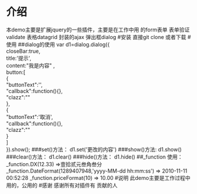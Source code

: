 # 介绍
本demo主要是扩展jquery的一些插件，主要是在工作中用 的form表单 表单验证validate  表格datagrid 封装的ajax 弹出框dialog
#安装
直接git clone 或者下载
#使用
##dialog的使用
var d1=dialog.dialog({  
        closeBar:true,  
        title:'提示',     
        content:"我是内容" ,        
        button:[        
            {   
                "buttonText":'',        
                "callback":function(){},        
                "clazz":""      
            },  
            {   
                "buttonText":'取消',      
                "callback":function(){},        
                "clazz":""      
            }   
        ]       
    }).show();
###set()方法：
    d1.set('更改的内容')
###show()方法:
    d1.show()
###clear()方法：
    d1.clear()
###hide()方法：
    d1.hide()
##_function 使用：
    _function.DX(12.33)  =>壹拾贰元叁角叁分
    _function.DateFormat(1289407948,'yyyy-MM-dd hh:mm:ss') =>  2010-11-11 00:52:28
    _function.priceFormat(10)   => 10.00
#说明
此demo主要是工作过程中用的，公用的
#感谢
感谢所有对插件有 贡献的人
